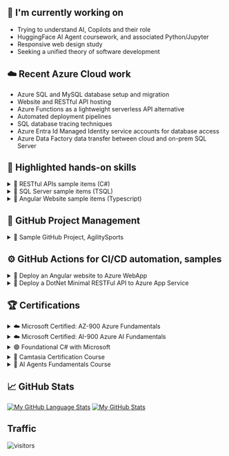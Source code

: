 ## 🔭 I'm currently working on
  - Trying to understand AI, Copilots and their role
  - HuggingFace AI Agent coursework, and associated Python/Jupyter
  - Responsive web design study
  - Seeking a unified theory of software development
  
## ☁️ **Recent Azure Cloud work**
  - Azure SQL and MySQL database setup and migration
  - Website and RESTful API hosting
  - Azure Functions as a lightweight serverless API alternative
  - Automated deployment pipelines
  - SQL database tracing techniques
  - Azure Entra Id Managed Identity service accounts for database access
  - Azure Data Factory data transfer between cloud and on-prem SQL Server

## 🔨 **Highlighted hands-on skills**

<details>
  <summary>📁 RESTful APIs sample items (C#)</summary>

  - Implement CRUD API endpoints for NFL screens: [Here](https://github.com/smagara/AgilitySports_api/issues/31)
  - Refactor a cluttered program.cs in a DotNet Minimal API: [Here](https://github.com/smagara/AgilitySports_api/issues/24)
  - Support sparse updates via PUT (soon to be PATCH): [Here](https://github.com/smagara/AgilitySports_api/issues/20)
</details>

<details>
  <summary>📁 SQL Server sample items (TSQL)</summary>

  - Add Temporal table auditing: [Here](https://github.com/smagara/AgilitySports_data/issues/4)
  - Modify an existing table to add a Primary key: [Here](https://github.com/smagara/AgilitySports_data/issues/7)
  - Fix a permissions bug: [Here](https://github.com/smagara/AgilitySports_data/issues/10)
</details>

<details>
  <summary>📁 Angular Website sample items (Typescript)</summary>

  - Implement CRUD for NBA grid: [Here](https://github.com/smagara/AgilitySports_web/issues/50)
  - Trim all NHL text fields before storing: [Here](https://github.com/smagara/AgilitySports_web/issues/61)
  - Fix a "Loading" message bug: [Here](https://github.com/smagara/AgilitySports_web/issues/43)
</details>

## 📝 **GitHub Project Management**

<details>
  <summary>📁 Sample GitHub Project, AgilitySports</summary>

  - **Description**: [Here](https://github.com/smagara/AgilitySports_web/blob/main/README.md)
  - **Kanban View**: [Here](https://github.com/users/smagara/projects/3/views/1)
  - **Issues by Label**: [Here](https://github.com/users/smagara/projects/3/insights/3?xAxis%5BdataSource%5D%5Bcolumn%5D=112551931&xAxis%5BgroupBy%5D=&yAxis%5Baggregate%5D%5Boperation%5D=count&yAxis%5Baggregate%5D%5Bcolumns%5D=)
  - **Burn Up**: [Here](https://github.com/users/smagara/projects/3/insights?period=3M)
  - **Project Announcements**: [Here](https://github.com/smagara/AgilitySports_web/discussions)
  - **GitHub Templates**: to standardize the format and content of Issues, Bugs, Pull Requests [Here](https://github.com/smagara/.github)
</details>

## ⚙️ **GitHub Actions** for CI/CD automation, samples

<details>
  <summary>📁 Deploy an Angular website to Azure WebApp</summary>

  - **GitHub CI/CD script**: [YAML](https://github.com/smagara/AgilitySports_web/blob/main/.github/workflows/deployAgilitySports.js.yml)
  - **Trigger**: Successful merge to Main branch
  - **Repository**: [AgilitySports_Web](https://github.com/smagara/AgilitySports_web)
  - **Template Used**: Custom. 
    - The Node.js standard template was too slow and produced 24,000 files. 
    - Instead, call the Angular CLI to build minimal artifacts.
  - **History**: [GitHub Deployments](https://github.com/smagara/AgilitySports_web/deployments)
</details>

<details>
  <summary>📁 Deploy a DotNet Minimal RESTFul API to Azure App Service</summary>

  - **GitHub CI/CD script**: [YAML](https://github.com/smagara/AgilitySports_api/blob/main/.github/workflows/azure-webapps-dotnet-core.yml)
  - **Trigger**: Successful merge to Main branch
  - **Repository**: [AgilitySports_api](https://github.com/smagara/AgilitySports_api)
  - **Template Used**: .NET Core. Deploy to an Azure App Service.
  - **History**: [GitHub Deployments](https://github.com/smagara/AgilitySports_api/deployments)
</details>


## 🏆 Certifications

<details>
  <summary>☁️ Microsoft Certified: AZ-900 Azure Fundamentals</summary>
  
  - **Issued by**: Microsoft
  - **Issued on**: June 2025
  - **Expiration**: February 2024
  - **Credential ID**: 2E09465283EF31F9
  - **Certification number**: F9EDQ8-44929D
  - **Verification**: [Microsoft link](https://learn.microsoft.com/api/credentials/share/en-us/SteveMagara-2124/2E09465283EF31F9?sharingId=F7F4615831928D3)
</details>

<details>
  <summary>☁️ Microsoft Certified: AI-900 Azure AI Fundamentals</summary>

  - **Issued by**: Microsoft
  - **Issued on**: January 2025
  - **Expiration**: February 2027
  - **Credential ID**: 900F805D0277A43A
  - **Certification number**: 571A95-4A164U
- **Verfication**: [Microsoft link](https://learn.microsoft.com/api/credentials/share/en-us/SteveMagara-2124/900F805D0277A43A?sharingId=F7F4615831928D3)
</details>

<details>
  <summary>🟣 Foundational C# with Microsoft</summary>

  - **Issued by**: freeCodeCamp
  - **Issued on**: April 2024
  - **Verification**: [On freeCodeCamp.org](https://www.freecodecamp.org/certification/fcc44d75b70-dbbe-432d-bc93-0d977182a6cb/foundational-c-sharp-with-microsoft)
</details>

<details>
  <summary>🎥 Camtasia Certification Course</summary>

  - **Description**: Video editing software
  - **Issued by**: TechSmith
  - **Issued on**: February 2025
  - **Expiration**: February 2027
  - **Credential ID**: nq3mjkofp3j3
  - **Verification**: [On SkillJar](https://verify.skilljar.com/c/nq3mjkofp3j3)
</details>

<details>
  <summary>🤗 AI Agents Fundamentals Course</summary>

  - **Description**: 
    - AI Agents have the ability to Think, through LLMs, then Act through Tools that can interact with the environment, and Observe the result.
    - This Think→Act→Observe workflow allows them to "do things".
    - Typically they are built in a Jupyter notebook with Python code.
  - **Issued by**: Hugging Face
  - **Issued on**: February 2025
  - **Expiration**: February 2027
  - **Credential ID**: tigerstride
  - **Verification**: [On HuggingFace.co](https://huggingface.co/datasets/agents-course/certificates/resolve/main/certificates/tigerstride/2025-02-21.png)
</details>

## 📈 GitHub Stats
[![My GitHub Language Stats](https://github-readme-stats.vercel.app/api/top-langs/?username=smagara&langs_count=4&theme=tokyonight)]()
[![My GitHub Stats](https://github-readme-stats.vercel.app/api/?username=smagara&count_private=true&theme=tokyonight&showicons=true)]()

## Traffic
![visitors](https://visitor-badge.laobi.icu/badge?page_id=smagara.visitor-badge)
